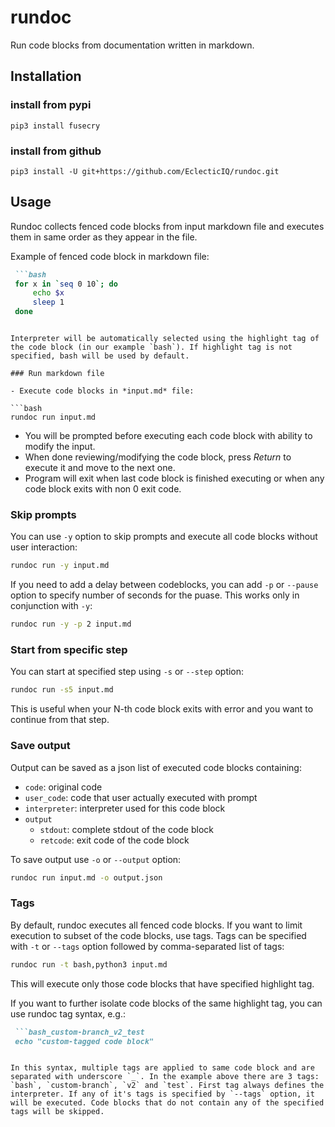 rundoc
==================================================

Run code blocks from documentation written in markdown.

Installation
-------------------------

### install from pypi
`pip3 install fusecry`  

### install from github
`pip3 install -U git+https://github.com/EclecticIQ/rundoc.git`

Usage
-------------------------

Rundoc collects fenced code blocks from input markdown file and executes them in same order as they appear in the file.

Example of fenced code block in markdown file:

```markdown
 ```bash
 for x in `seq 0 10`; do
     echo $x
     sleep 1
 done
 ```
```

Interpreter will be automatically selected using the highlight tag of the code block (in our example `bash`). If highlight tag is not specified, bash will be used by default.

### Run markdown file

- Execute code blocks in *input.md* file:

```bash
rundoc run input.md
```

- You will be prompted before executing each code block with ability to modify the input.
- When done reviewing/modifying the code block, press *Return* to execute it and move to the next one.
- Program will exit when last code block is finished executing or when any code block exits with non 0 exit code.

### Skip prompts

You can use `-y` option to skip prompts and execute all code blocks without user interaction:

```bash
rundoc run -y input.md
```

If you need to add a delay between codeblocks, you can add `-p` or `--pause` option to specify number of seconds for the puase. This works only in conjunction with `-y`:

```bash
rundoc run -y -p 2 input.md
```

### Start from specific step

You can start at specified step using `-s` or `--step` option:

```bash
rundoc run -s5 input.md
```

This is useful when your N-th code block exits with error and you want to continue from that step.

### Save output

Output can be saved as a json list of executed code blocks containing:

- `code`: original code
- `user_code`: code that user actually executed with prompt
- `interpreter`: interpreter used for this code block
- `output`
    - `stdout`: complete stdout of the code block
    - `retcode`: exit code of the code block

To save output use `-o` or `--output` option:

```bash
rundoc run input.md -o output.json
```

### Tags

By default, rundoc executes all fenced code blocks. If you want to limit execution to subset of the code blocks, use tags. Tags can be specified with `-t` or `--tags` option followed by comma-separated list of tags:

```bash
rundoc run -t bash,python3 input.md
```

This will execute only those code blocks that have specified highlight tag.

If you want to further isolate code blocks of the same highlight tag, you can use rundoc tag syntax, e.g.:

```markdown
 ```bash_custom-branch_v2_test
 echo "custom-tagged code block"
 ```
```

In this syntax, multiple tags are applied to same code block and are separated with underscore `_`. In the example above there are 3 tags: `bash`, `custom-branch`, `v2` and `test`. First tag always defines the interpreter. If any of it's tags is specified by `--tags` option, it will be executed. Code blocks that do not contain any of the specified tags will be skipped.


